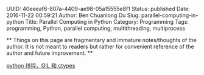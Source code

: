 UUID: 40eeeaf6-807a-4409-ae98-05a15555e8f1
Status: published
Date: 2016-11-22 00:59:21
Author: Ben Chuanlong Du
Slug: parallel-computing-in-python
Title: Parallel Computing in Python
Category: Programming
Tags: programming, Python, parallel computing, multithreading, multiprocess

**
Things on this page are
fragmentary and immature notes/thoughts of the author.
It is not meant to readers
but rather for convenient reference of the author and future improvement.
**

[python 线程，GIL 和 ctypes](http://zhuoqiang.me/python-thread-gil-and-ctypes.html)
